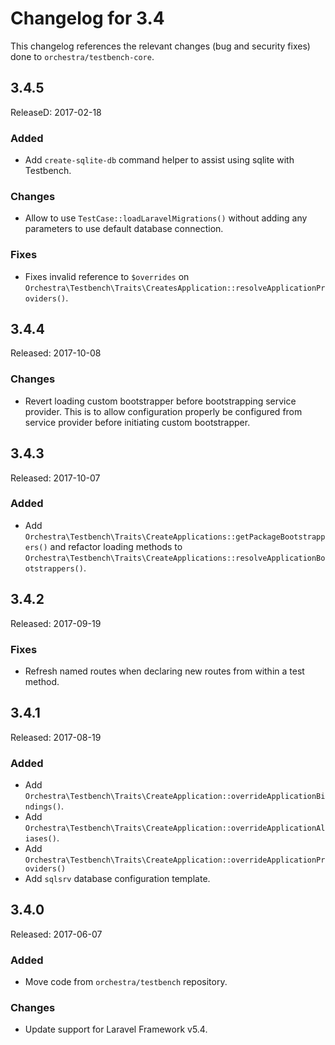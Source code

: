 # Changelog for 3.4

This changelog references the relevant changes (bug and security fixes) done to `orchestra/testbench-core`.

## 3.4.5

ReleaseD: 2017-02-18

### Added

* Add `create-sqlite-db` command helper to assist using sqlite with Testbench.

### Changes

* Allow to use `TestCase::loadLaravelMigrations()` without adding any parameters to use default database connection.

### Fixes

* Fixes invalid reference to `$overrides` on `Orchestra\Testbench\Traits\CreatesApplication::resolveApplicationProviders()`.

## 3.4.4

Released: 2017-10-08

### Changes

* Revert loading custom bootstrapper before bootstrapping service provider. This is to allow configuration properly be configured from service provider before initiating custom bootstrapper.

## 3.4.3

Released: 2017-10-07

### Added

* Add `Orchestra\Testbench\Traits\CreateApplications::getPackageBootstrappers()` and refactor loading methods to `Orchestra\Testbench\Traits\CreateApplications::resolveApplicationBootstrappers()`.

## 3.4.2

Released: 2017-09-19

### Fixes

* Refresh named routes when declaring new routes from within a test method.

## 3.4.1

Released: 2017-08-19

### Added

* Add `Orchestra\Testbench\Traits\CreateApplication::overrideApplicationBindings()`.
* Add `Orchestra\Testbench\Traits\CreateApplication::overrideApplicationAliases()`.
* Add `Orchestra\Testbench\Traits\CreateApplication::overrideApplicationProviders()`
* Add `sqlsrv` database configuration template.

## 3.4.0

Released: 2017-06-07

### Added

* Move code from `orchestra/testbench` repository.

### Changes

* Update support for Laravel Framework v5.4.
